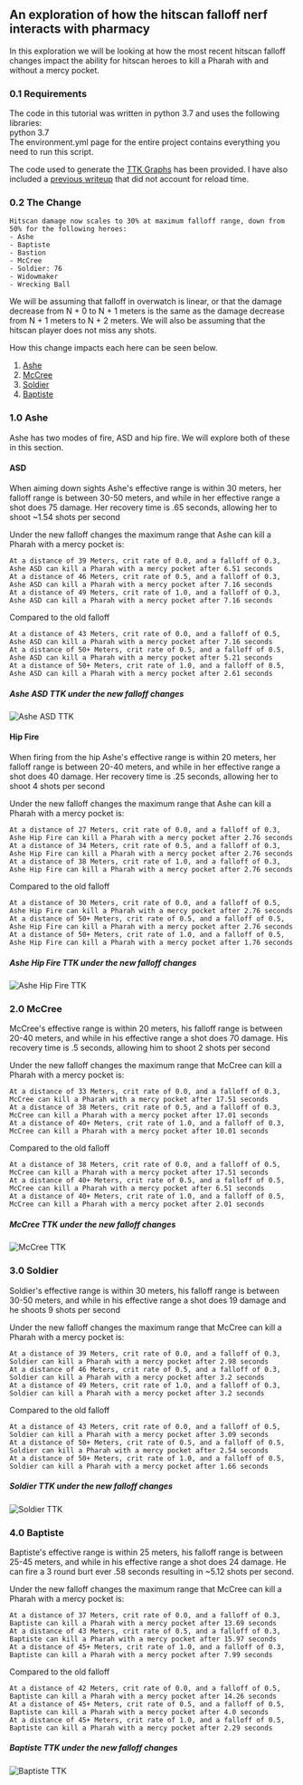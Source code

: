## An exploration of how the hitscan falloff nerf interacts with pharmacy
In this exploration we will be looking at how the most recent hitscan falloff changes
impact the ability for hitscan heroes to kill a Pharah with and without a mercy pocket. 

### 0.1 Requirements
The code in this tutorial was written in python 3.7 and uses the following libraries:  
python 3.7  
The environment.yml page for the entire project contains everything you need to run this script.  

The code used to generate the [TTK Graphs](./explore_with_reload.py) has been provided. I have also included a [previous writeup](./ResultsWithoutReload.md)
that did not account for reload time.

### 0.2 The Change

```
Hitscan damage now scales to 30% at maximum falloff range, down from 50% for the following heroes:
- Ashe
- Baptiste
- Bastion
- McCree
- Soldier: 76
- Widowmaker
- Wrecking Ball
```
We will be assuming that falloff in overwatch is linear, or that the damage decrease from N + 0 to N + 1 meters is the 
same as the damage decrease from N + 1 meters to N + 2 meters. We will also be assuming that the hitscan player does not miss any shots.

How this change impacts each here can be seen below.
1. [Ashe](#10-ashe)
2. [McCree](#20-mccree)
3. [Soldier](#30-soldier)
4. [Baptiste](#30-baptiste)

### 1.0 Ashe
Ashe has two modes of fire, ASD and hip fire. We will explore both of these in this section.
#### ASD
When aiming down sights Ashe's effective range is within 30 meters, her falloff range is between 30-50 meters, and while in her
effective range a shot does 75 damage. Her recovery time is .65 seconds, allowing her to shoot ~1.54 shots per second 

Under the new falloff changes the maximum range that Ashe can kill a Pharah with a mercy pocket is:
```
At a distance of 39 Meters, crit rate of 0.0, and a falloff of 0.3, Ashe ASD can kill a Pharah with a mercy pocket after 6.51 seconds
At a distance of 46 Meters, crit rate of 0.5, and a falloff of 0.3, Ashe ASD can kill a Pharah with a mercy pocket after 7.16 seconds
At a distance of 49 Meters, crit rate of 1.0, and a falloff of 0.3, Ashe ASD can kill a Pharah with a mercy pocket after 7.16 seconds
```
Compared to the old falloff
```
At a distance of 43 Meters, crit rate of 0.0, and a falloff of 0.5, Ashe ASD can kill a Pharah with a mercy pocket after 7.16 seconds
At a distance of 50+ Meters, crit rate of 0.5, and a falloff of 0.5, Ashe ASD can kill a Pharah with a mercy pocket after 5.21 seconds
At a distance of 50+ Meters, crit rate of 1.0, and a falloff of 0.5, Ashe ASD can kill a Pharah with a mercy pocket after 2.61 seconds
```
##### Ashe ASD TTK under the new falloff changes  
![Ashe ASD TTK](./reload_results/Ashe_ASD.png)  

#### Hip Fire
When firing from the hip Ashe's effective range is within 20 meters, her falloff range is between 20-40 meters, and while in her
effective range a shot does 40 damage. Her recovery time is .25 seconds, allowing her to shoot 4 shots per second 

Under the new falloff changes the maximum range that Ashe can kill a Pharah with a mercy pocket is:
```
At a distance of 27 Meters, crit rate of 0.0, and a falloff of 0.3, Ashe Hip Fire can kill a Pharah with a mercy pocket after 2.76 seconds
At a distance of 34 Meters, crit rate of 0.5, and a falloff of 0.3, Ashe Hip Fire can kill a Pharah with a mercy pocket after 2.76 seconds
At a distance of 38 Meters, crit rate of 1.0, and a falloff of 0.3, Ashe Hip Fire can kill a Pharah with a mercy pocket after 2.76 seconds
```
Compared to the old falloff
```
At a distance of 30 Meters, crit rate of 0.0, and a falloff of 0.5, Ashe Hip Fire can kill a Pharah with a mercy pocket after 2.76 seconds
At a distance of 50+ Meters, crit rate of 0.5, and a falloff of 0.5, Ashe Hip Fire can kill a Pharah with a mercy pocket after 2.76 seconds
At a distance of 50+ Meters, crit rate of 1.0, and a falloff of 0.5, Ashe Hip Fire can kill a Pharah with a mercy pocket after 1.76 seconds
```
##### Ashe Hip Fire TTK under the new falloff changes  
![Ashe Hip Fire TTK](./reload_results/Ashe_Hip_Fire.png)  


### 2.0 McCree
McCree's effective range is within 20 meters, his falloff range is between 20-40 meters, and while in his
effective range a shot does 70 damage. His recovery time is .5 seconds, allowing him to shoot 2 shots per second 

Under the new falloff changes the maximum range that McCree can kill a Pharah with a mercy pocket is:
```
At a distance of 33 Meters, crit rate of 0.0, and a falloff of 0.3, McCree can kill a Pharah with a mercy pocket after 17.51 seconds
At a distance of 38 Meters, crit rate of 0.5, and a falloff of 0.3, McCree can kill a Pharah with a mercy pocket after 17.01 seconds
At a distance of 40+ Meters, crit rate of 1.0, and a falloff of 0.3, McCree can kill a Pharah with a mercy pocket after 10.01 seconds
```
Compared to the old falloff
```
At a distance of 38 Meters, crit rate of 0.0, and a falloff of 0.5, McCree can kill a Pharah with a mercy pocket after 17.51 seconds
At a distance of 40+ Meters, crit rate of 0.5, and a falloff of 0.5, McCree can kill a Pharah with a mercy pocket after 6.51 seconds
At a distance of 40+ Meters, crit rate of 1.0, and a falloff of 0.5, McCree can kill a Pharah with a mercy pocket after 2.01 seconds
```
##### McCree TTK under the new falloff changes  
![McCree TTK](./reload_results/McCree.png)  

### 3.0 Soldier
Soldier's effective range is within 30 meters, his falloff range is between 30-50 meters, and while in his
effective range a shot does 19 damage and he shoots 9 shots per second

Under the new falloff changes the maximum range that McCree can kill a Pharah with a mercy pocket is:
```
At a distance of 39 Meters, crit rate of 0.0, and a falloff of 0.3, Soldier can kill a Pharah with a mercy pocket after 2.98 seconds
At a distance of 46 Meters, crit rate of 0.5, and a falloff of 0.3, Soldier can kill a Pharah with a mercy pocket after 3.2 seconds
At a distance of 49 Meters, crit rate of 1.0, and a falloff of 0.3, Soldier can kill a Pharah with a mercy pocket after 3.2 seconds
```
Compared to the old falloff
```
At a distance of 43 Meters, crit rate of 0.0, and a falloff of 0.5, Soldier can kill a Pharah with a mercy pocket after 3.09 seconds
At a distance of 50+ Meters, crit rate of 0.5, and a falloff of 0.5, Soldier can kill a Pharah with a mercy pocket after 2.54 seconds
At a distance of 50+ Meters, crit rate of 1.0, and a falloff of 0.5, Soldier can kill a Pharah with a mercy pocket after 1.66 seconds
```
##### Soldier TTK under the new falloff changes  
![Soldier TTK](./reload_results/Soldier.png)  

### 4.0 Baptiste
Baptiste's effective range is within 25 meters, his falloff range is between 25-45 meters, and while in his
effective range a shot does 24 damage. He can fire a 3 round burt ever .58 seconds resulting in ~5.12 shots per second.

Under the new falloff changes the maximum range that McCree can kill a Pharah with a mercy pocket is:
```
At a distance of 37 Meters, crit rate of 0.0, and a falloff of 0.3, Baptiste can kill a Pharah with a mercy pocket after 13.69 seconds
At a distance of 43 Meters, crit rate of 0.5, and a falloff of 0.3, Baptiste can kill a Pharah with a mercy pocket after 15.97 seconds
At a distance of 45+ Meters, crit rate of 1.0, and a falloff of 0.3, Baptiste can kill a Pharah with a mercy pocket after 7.99 seconds
```
Compared to the old falloff
```
At a distance of 42 Meters, crit rate of 0.0, and a falloff of 0.5, Baptiste can kill a Pharah with a mercy pocket after 14.26 seconds
At a distance of 45+ Meters, crit rate of 0.5, and a falloff of 0.5, Baptiste can kill a Pharah with a mercy pocket after 4.0 seconds
At a distance of 45+ Meters, crit rate of 1.0, and a falloff of 0.5, Baptiste can kill a Pharah with a mercy pocket after 2.29 seconds
```
##### Baptiste TTK under the new falloff changes  
![Baptiste TTK](./reload_results/Baptiste.png)  